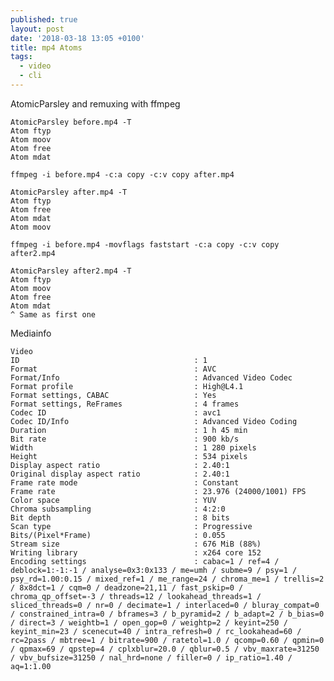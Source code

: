 ```yaml
---
published: true
layout: post
date: '2018-03-18 13:05 +0100'
title: mp4 Atoms
tags:
  - video
  - cli
---
```

AtomicParsley and remuxing with ffmpeg

    AtomicParsley before.mp4 -T
    Atom ftyp
    Atom moov
    Atom free
    Atom mdat
    
    ffmpeg -i before.mp4 -c:a copy -c:v copy after.mp4
    
    AtomicParsley after.mp4 -T
    Atom ftyp
    Atom free
    Atom mdat
    Atom moov
    
    ffmpeg -i before.mp4 -movflags faststart -c:a copy -c:v copy after2.mp4
    
    AtomicParsley after2.mp4 -T
    Atom ftyp 
    Atom moov 
    Atom free 
    Atom mdat 
    ^ Same as first one

Mediainfo

    Video
    ID                                       : 1
    Format                                   : AVC
    Format/Info                              : Advanced Video Codec
    Format profile                           : High@L4.1
    Format settings, CABAC                   : Yes
    Format settings, ReFrames                : 4 frames
    Codec ID                                 : avc1
    Codec ID/Info                            : Advanced Video Coding
    Duration                                 : 1 h 45 min
    Bit rate                                 : 900 kb/s
    Width                                    : 1 280 pixels
    Height                                   : 534 pixels
    Display aspect ratio                     : 2.40:1
    Original display aspect ratio            : 2.40:1
    Frame rate mode                          : Constant
    Frame rate                               : 23.976 (24000/1001) FPS
    Color space                              : YUV
    Chroma subsampling                       : 4:2:0
    Bit depth                                : 8 bits
    Scan type                                : Progressive
    Bits/(Pixel*Frame)                       : 0.055
    Stream size                              : 676 MiB (88%)
    Writing library                          : x264 core 152
    Encoding settings                        : cabac=1 / ref=4 / deblock=1:-1:-1 / analyse=0x3:0x133 / me=umh / subme=9 / psy=1 / psy_rd=1.00:0.15 / mixed_ref=1 / me_range=24 / chroma_me=1 / trellis=2 / 8x8dct=1 / cqm=0 / deadzone=21,11 / fast_pskip=0 / chroma_qp_offset=-3 / threads=12 / lookahead_threads=1 / sliced_threads=0 / nr=0 / decimate=1 / interlaced=0 / bluray_compat=0 / constrained_intra=0 / bframes=3 / b_pyramid=2 / b_adapt=2 / b_bias=0 / direct=3 / weightb=1 / open_gop=0 / weightp=2 / keyint=250 / keyint_min=23 / scenecut=40 / intra_refresh=0 / rc_lookahead=60 / rc=2pass / mbtree=1 / bitrate=900 / ratetol=1.0 / qcomp=0.60 / qpmin=0 / qpmax=69 / qpstep=4 / cplxblur=20.0 / qblur=0.5 / vbv_maxrate=31250 / vbv_bufsize=31250 / nal_hrd=none / filler=0 / ip_ratio=1.40 / aq=1:1.00
